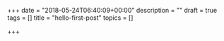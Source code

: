 +++
date = "2018-05-24T06:40:09+00:00"
description = ""
draft = true
tags = []
title = "hello-first-post"
topics = []

+++

